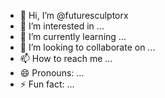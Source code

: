 - 👋 Hi, I’m @futuresculptorx
- 👀 I’m interested in ...
- 🌱 I’m currently learning ...
- 💞️ I’m looking to collaborate on ...
- 📫 How to reach me ...
- 😄 Pronouns: ...
- ⚡ Fun fact: ...

<!---
futuresculptorx/futuresculptorx is a ✨ special ✨ repository because its `README.md` (this file) appears on your GitHub profile.
You can click the Preview link to take a look at your changes.
--->
